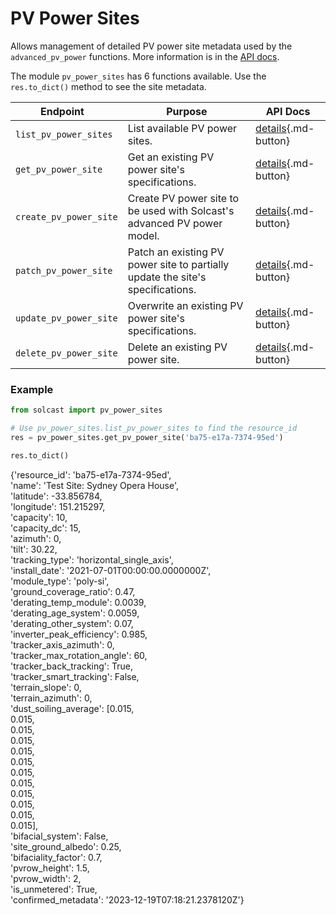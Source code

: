 # PV Power Sites
Allows management of detailed PV power site metadata used by the `advanced_pv_power` functions.  More information is in the [API docs](https://docs.solcast.com.au/#49090b36-66db-4d0f-89d5-87d19f00bec1).

The module `pv_power_sites` has 6 functions available. Use the `res.to_dict()` method to see the site metadata.

| <div style="width:150px">Endpoint</div> | Purpose | API Docs |
|------|------|------|
| `list_pv_power_sites`     | List available PV power sites. | [details](https://docs.solcast.com.au/#baee4c8b-83e8-43e6-886b-98671164df10){.md-button} |
| `get_pv_power_site`       | Get an existing PV power site's specifications. | [details](https://docs.solcast.com.au/#27a18021-eed0-4281-8b28-9bdf1ebb2a95){.md-button} |
| `create_pv_power_site`     | Create PV power site to be used with Solcast's advanced PV power model. | [details](https://docs.solcast.com.au/#d3a35494-15d8-4baa-b96f-7fd3353c9f06){.md-button} |
| `patch_pv_power_site`     | Patch an existing PV power site to partially update the site's specifications. | [details](https://docs.solcast.com.au/#ba412164-31c2-47a9-a965-c95bc9b632a6){.md-button} |
| `update_pv_power_site`     | Overwrite an existing PV power site's specifications. | [details](https://docs.solcast.com.au/#181cf2be-f710-49c3-8050-07be858f25e1){.md-button} |
| `delete_pv_power_site`     | Delete an existing PV power site. | [details](https://docs.solcast.com.au/#c2353692-36db-46b8-8508-a6d4fae65390){.md-button} |

### Example

```python
from solcast import pv_power_sites

# Use pv_power_sites.list_pv_power_sites to find the resource_id
res = pv_power_sites.get_pv_power_site('ba75-e17a-7374-95ed')

res.to_dict()
```
{'resource_id': 'ba75-e17a-7374-95ed',  
 'name': 'Test Site: Sydney Opera House',  
 'latitude': -33.856784,  
 'longitude': 151.215297,  
 'capacity': 10,  
 'capacity_dc': 15,  
 'azimuth': 0,  
 'tilt': 30.22,  
 'tracking_type': 'horizontal_single_axis',  
 'install_date': '2021-07-01T00:00:00.0000000Z',  
 'module_type': 'poly-si',  
 'ground_coverage_ratio': 0.47,  
 'derating_temp_module': 0.0039,  
 'derating_age_system': 0.0059,  
 'derating_other_system': 0.07,  
 'inverter_peak_efficiency': 0.985,  
 'tracker_axis_azimuth': 0,  
 'tracker_max_rotation_angle': 60,  
 'tracker_back_tracking': True,  
 'tracker_smart_tracking': False,  
 'terrain_slope': 0,  
 'terrain_azimuth': 0,  
 'dust_soiling_average': [0.015,  
  0.015,  
  0.015,  
  0.015,  
  0.015,  
  0.015,  
  0.015,  
  0.015,  
  0.015,  
  0.015,  
  0.015,  
  0.015],  
 'bifacial_system': False,  
 'site_ground_albedo': 0.25,  
 'bifaciality_factor': 0.7,  
 'pvrow_height': 1.5,  
 'pvrow_width': 2,  
 'is_unmetered': True,  
 'confirmed_metadata': '2023-12-19T07:18:21.2378120Z'}

